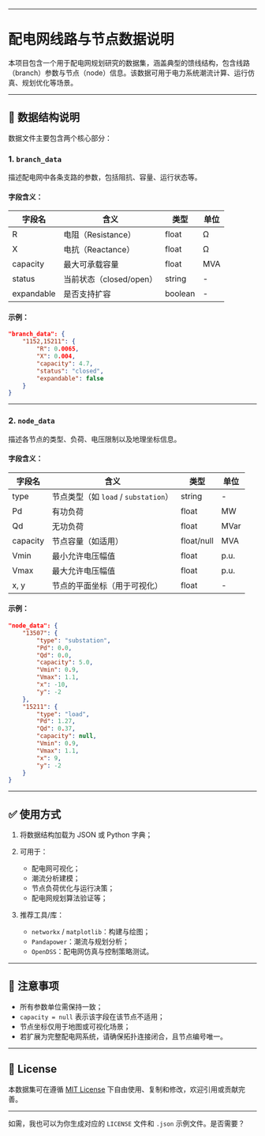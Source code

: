 
---

# 配电网线路与节点数据说明

本项目包含一个用于配电网规划研究的数据集，涵盖典型的馈线结构，包含线路（branch）参数与节点（node）信息。该数据可用于电力系统潮流计算、运行仿真、规划优化等场景。

---

## 📁 数据结构说明

数据文件主要包含两个核心部分：

### 1. `branch_data`

描述配电网中各条支路的参数，包括阻抗、容量、运行状态等。

#### 字段含义：

| 字段名        | 含义                | 类型      | 单位  |
| ---------- | ----------------- | ------- | --- |
| R          | 电阻（Resistance）    | float   | Ω   |
| X          | 电抗（Reactance）     | float   | Ω   |
| capacity   | 最大可承载容量           | float   | MVA |
| status     | 当前状态（closed/open） | string  | -   |
| expandable | 是否支持扩容            | boolean | -   |

#### 示例：

```json
"branch_data": {
    "1152,15211": {
        "R": 0.0065,
        "X": 0.004,
        "capacity": 4.7,
        "status": "closed",
        "expandable": false
    }
}
```

---

### 2. `node_data`

描述各节点的类型、负荷、电压限制以及地理坐标信息。

#### 字段含义：

| 字段名      | 含义                            | 类型         | 单位   |
| -------- | ----------------------------- | ---------- | ---- |
| type     | 节点类型（如 `load` / `substation`） | string     | -    |
| Pd       | 有功负荷                          | float      | MW   |
| Qd       | 无功负荷                          | float      | MVar |
| capacity | 节点容量（如适用）                     | float/null | MVA  |
| Vmin     | 最小允许电压幅值                      | float      | p.u. |
| Vmax     | 最大允许电压幅值                      | float      | p.u. |
| x, y     | 节点的平面坐标（用于可视化）                | float      | -    |

#### 示例：

```json
"node_data": {
    "13507": {
        "type": "substation",
        "Pd": 0.0,
        "Qd": 0.0,
        "capacity": 5.0,
        "Vmin": 0.9,
        "Vmax": 1.1,
        "x": -10,
        "y": -2
    },
    "15211": {
        "type": "load",
        "Pd": 1.27,
        "Qd": 0.37,
        "capacity": null,
        "Vmin": 0.9,
        "Vmax": 1.1,
        "x": 9,
        "y": -2
    }
}
```

---

## ✅ 使用方式

1. 将数据结构加载为 JSON 或 Python 字典；
2. 可用于：

   * 配电网可视化；
   * 潮流分析建模；
   * 节点负荷优化与运行决策；
   * 配电网规划算法验证等；
3. 推荐工具/库：

   * `networkx` / `matplotlib`：构建与绘图；
   * `Pandapower`：潮流与规划分析；
   * `OpenDSS`：配电网仿真与控制策略测试。

---

## 📌 注意事项

* 所有参数单位需保持一致；
* `capacity = null` 表示该字段在该节点不适用；
* 节点坐标仅用于地图或可视化场景；
* 若扩展为完整配电网系统，请确保拓扑连接闭合，且节点编号唯一。

---

## 📄 License

本数据集可在遵循 [MIT License](LICENSE) 下自由使用、复制和修改，欢迎引用或贡献完善。

---

如需，我也可以为你生成对应的 `LICENSE` 文件和 `.json` 示例文件。是否需要？
